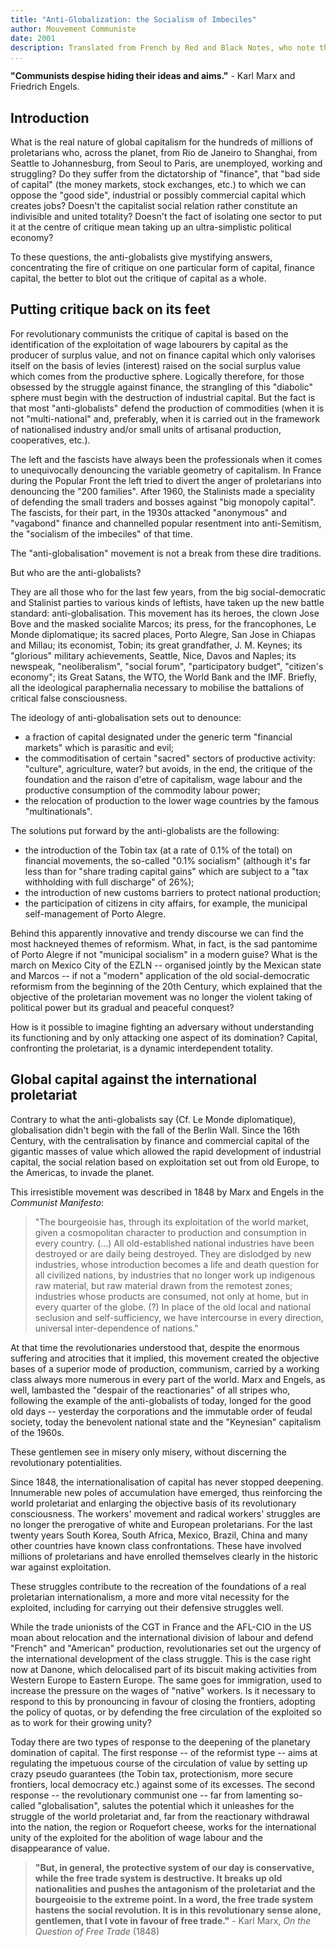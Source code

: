 ```yaml
---
title: "Anti-Globalization: the Socialism of Imbeciles"
author: Mouvement Communiste
date: 2001
description: Translated from French by Red and Black Notes, who note that this text was produced to be (but never was) distributed at the Summit of the Americas in Quebec in April 2001. Published online by Red and Black Notes at <https://www.oocities.org/red_black_ca/Articles.htm>.
...
```


**"Communists despise hiding their ideas and aims."** - Karl Marx and
Friedrich Engels.

## Introduction

What is the real nature of global capitalism for the hundreds of
millions of proletarians who, across the planet, from Rio de Janeiro to
Shanghai, from Seattle to Johannesburg, from Seoul to Paris, are
unemployed, working and struggling? Do they suffer from the dictatorship
of "finance", that "bad side of capital" (the money markets, stock
exchanges, etc.) to which we can oppose the "good side", industrial or
possibly commercial capital which creates jobs? Doesn't the capitalist
social relation rather constitute an indivisible and united totality?
Doesn't the fact of isolating one sector to put it at the centre of
critique mean taking up an ultra-simplistic political economy?

To these questions, the anti-globalists give mystifying answers,
concentrating the fire of critique on one particular form of capital,
finance capital, the better to blot out the critique of capital as a
whole.

## Putting critique back on its feet

For revolutionary communists the critique of capital is based on the
identification of the exploitation of wage labourers by capital as the
producer of surplus value, and not on finance capital which only
valorises itself on the basis of levies (interest) raised on the social
surplus value which comes from the productive sphere. Logically
therefore, for those obsessed by the struggle against finance, the
strangling of this "diabolic" sphere must begin with the destruction of
industrial capital. But the fact is that most "anti-globalists" defend
the production of commodities (when it is not "multi-national" and,
preferably, when it is carried out in the framework of nationalised
industry and/or small units of artisanal production, cooperatives,
etc.).

The left and the fascists have always been the professionals when it
comes to unequivocally denouncing the variable geometry of capitalism.
In France during the Popular Front the left tried to divert the anger of
proletarians into denouncing the "200 families". After 1960, the
Stalinists made a speciality of defending the small traders and bosses
against "big monopoly capital". The fascists, for their part, in the
1930s attacked "anonymous" and "vagabond" finance and channelled popular
resentment into anti-Semitism, the "socialism of the imbeciles" of that
time.

The "anti-globalisation" movement is not a break from these dire
traditions.

But who are the anti-globalists?

They are all those who for the last few years, from the big
social-democratic and Stalinist parties to various kinds of leftists,
have taken up the new battle standard: anti-globalisation. This movement
has its heroes, the clown Jose Bove and the masked socialite Marcos; its
press, for the francophones, Le Monde diplomatique; its sacred places,
Porto Alegre, San Jose in Chiapas and Millau; its economist, Tobin; its
great grandfather, J. M. Keynes; its "glorious" military achievements,
Seattle, Nice, Davos and Naples; its newspeak, "neoliberalism", "social
forum", "participatory budget", "citizen's economy"; its Great Satans,
the WTO, the World Bank and the IMF. Briefly, all the ideological
paraphernalia necessary to mobilise the battalions of critical false
consciousness.

The ideology of anti-globalisation sets out to denounce:

* a fraction of capital designated under the generic term "financial
  markets" which is parasitic and evil;
* the commoditisation of certain "sacred" sectors of productive
  activity: "culture", agriculture, water? but avoids, in the end, the
  critique of the foundation and the raison d'etre of capitalism, wage
  labour and the productive consumption of the commodity labour power;
* the relocation of production to the lower wage countries by the famous
  "multinationals".

The solutions put forward by the anti-globalists are the following:

* the introduction of the Tobin tax (at a rate of 0.1% of the total) on
  financial movements, the so-called "0.1% socialism" (although it's far
  less than for "share trading capital gains" which are subject to a
  "tax withholding with full discharge" of 26%);
* the introduction of new customs barriers to protect national
  production;
* the participation of citizens in city affairs, for example, the
  municipal self-management of Porto Alegre.

Behind this apparently innovative and trendy discourse we can find the
most hackneyed themes of reformism. What, in fact, is the sad pantomime
of Porto Alegre if not "municipal socialism" in a modern guise? What is
the march on Mexico City of the EZLN -- organised jointly by the Mexican
state and Marcos -- if not a "modern" application of the old
social-democratic reformism from the beginning of the 20th Century,
which explained that the objective of the proletarian movement was no
longer the violent taking of political power but its gradual and
peaceful conquest?

How is it possible to imagine fighting an adversary without
understanding its functioning and by only attacking one aspect of its
domination? Capital, confronting the proletariat, is a dynamic
interdependent totality.

## Global capital against the international proletariat

Contrary to what the anti-globalists say (Cf. Le Monde diplomatique),
globalisation didn't begin with the fall of the Berlin Wall. Since the
16th Century, with the centralisation by finance and commercial capital
of the gigantic masses of value which allowed the rapid development of
industrial capital, the social relation based on exploitation set out
from old Europe, to the Americas, to invade the planet.

This irresistible movement was described in 1848 by Marx and Engels in
the _Communist Manifesto_:

>"The bourgeoisie has, through its exploitation of the world market,
>given a cosmopolitan character to production and consumption in every
>country. (...) All old-established national industries have been
>destroyed or are daily being destroyed. They are dislodged by new
>industries, whose introduction becomes a life and death question for
>all civilized nations, by industries that no longer work up indigenous
>raw material, but raw material drawn from the remotest zones;
>industries whose products are consumed, not only at home, but in every
>quarter of the globe. (?) In place of the old local and national
>seclusion and self-sufficiency, we have intercourse in every direction,
>universal inter-dependence of nations."

At that time the revolutionaries understood that, despite the enormous
suffering and atrocities that it implied, this movement created the
objective bases of a superior mode of production, communism, carried by
a working class always more numerous in every part of the world. Marx
and Engels, as well, lambasted the "despair of the reactionaries" of all
stripes who, following the example of the anti-globalists of today,
longed for the good old days -- yesterday the corporations and the
immutable order of feudal society, today the benevolent national state
and the "Keynesian" capitalism of the 1960s.

These gentlemen see in misery only misery, without discerning the
revolutionary potentialities.

Since 1848, the internationalisation of capital has never stopped
deepening. Innumerable new poles of accumulation have emerged, thus
reinforcing the world proletariat and enlarging the objective basis of
its revolutionary consciousness. The workers' movement and radical
workers' struggles are no longer the prerogative of white and European
proletarians. For the last twenty years South Korea, South Africa,
Mexico, Brazil, China and many other countries have known class
confrontations. These have involved millions of proletarians and have
enrolled themselves clearly in the historic war against exploitation.

These struggles contribute to the recreation of the foundations of a
real proletarian internationalism, a more and more vital necessity for
the exploited, including for carrying out their defensive struggles
well.

While the trade unionists of the CGT in France and the AFL-CIO in the US
moan about relocation and the international division of labour and
defend "French" and "American" production, revolutionaries set out the
urgency of the international development of the class struggle. This is
the case right now at Danone, which delocalised part of its biscuit
making activities from Western Europe to Eastern Europe. The same goes
for immigration, used to increase the pressure on the wages of "native"
workers. Is it necessary to respond to this by pronouncing in favour of
closing the frontiers, adopting the policy of quotas, or by defending
the free circulation of the exploited so as to work for their growing
unity?

Today there are two types of response to the deepening of the planetary
domination of capital. The first response -- of the reformist type --
aims at regulating the impetuous course of the circulation of value by
setting up crazy pseudo guarantees (the Tobin tax, protectionism, more
secure frontiers, local democracy etc.) against some of its excesses.
The second response -- the revolutionary communist one -- far from
lamenting so-called "globalisation", salutes the potential which it
unleashes for the struggle of the world proletariat and, far from the
reactionary withdrawal into the nation, the region or Roquefort cheese,
works for the international unity of the exploited for the abolition of
wage labour and the disappearance of value.

>**"But, in general, the protective system of our day is conservative,
>while the free trade system is destructive. It breaks up old
>nationalities and pushes the antagonism of the proletariat and the
>bourgeoisie to the extreme point. In a word, the free trade system
>hastens the social revolution. It is in this revolutionary sense alone,
>gentlemen, that I vote in favour of free trade."** - Karl Marx, _On the
>Question of Free Trade_ (1848)

